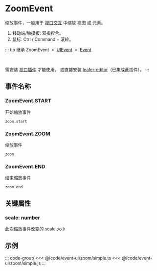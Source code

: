 # ZoomEvent

缩放事件，一般用于 [视口交互](/guide/advanced/viewport.md) 中缩放 视图 或 元素。

1. 移动端/触摸板: 双指捏合。
2. 鼠标: Ctrl / Command + 滚轮。

::: tip 继承
ZoomEvent &nbsp;>&nbsp; [UIEvent](./UIEvent.md) &nbsp;>&nbsp; [Event](../basic/Event.md)

<br/>

需安装 [视口插件](/plugin/in/viewport/) 才能使用， 或直接安装 [leafer-editor](/guide/install/editor/start.md)（已集成此插件）。
:::

## 事件名称

### ZoomEvent.START

开始缩放事件

`zoom.start`

### ZoomEvent.ZOOM

缩放事件

`zoom`

### ZoomEvent.END

结束缩放事件

`zoom.end`

## 关键属性

### scale: number

此次缩放事件改变的 scale 大小

<!-- ## 继承事件

### [UIEvent](./UIEvent) -->

<!-- ## API

### [ZoomEvent](/api/classes/ZoomEvent.md) -->

## 示例

::: code-group
<<< @/code/event-ui/zoom/simple.ts
<<< @/code/event-ui/zoom/simple.js
:::
